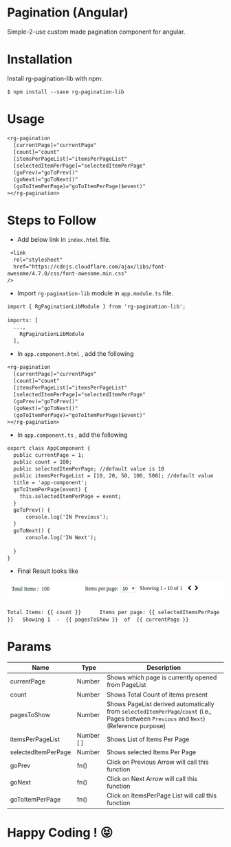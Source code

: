 Pagination (Angular)
===
Simple-2-use custom made pagination component for angular.

Installation
====
Install rg-pagination-lib with npm:
```
$ npm install --save rg-pagination-lib
```

Usage
===
```
<rg-pagination
  [currentPage]="currentPage"
  [count]="count"
  [itemsPerPageList]="itemsPerPageList"
  [selectedItemPerPage]="selectedItemPerPage"
  (goPrev)="goToPrev()"
  (goNext)="goToNext()"
  (goToItemPerPage)="goToItemPerPage($event)"
></rg-pagination>

```
Steps to Follow 
===
* Add below link in ```index.html``` file.
```
 <link
  rel="stylesheet"
  href="https://cdnjs.cloudflare.com/ajax/libs/font-awesome/4.7.0/css/font-awesome.min.css"
/>
```
* Import ```rg-pagination-lib``` module in ```app.module.ts``` file.
```
import { RgPaginationLibModule } from 'rg-pagination-lib';

imports: [
  ...,
    RgPaginationLibModule
  ],
```
* In ```app.component.html``` , add the following 

```
<rg-pagination
  [currentPage]="currentPage"
  [count]="count"
  [itemsPerPageList]="itemsPerPageList"
  [selectedItemPerPage]="selectedItemPerPage"
  (goPrev)="goToPrev()"
  (goNext)="goToNext()"
  (goToItemPerPage)="goToItemPerPage($event)"
></rg-pagination>
```
* In ```app.component.ts``` , add the following 

```
export class AppComponent {
  public currentPage = 1; 
  public count = 100; 
  public selectedItemPerPage; //default value is 10
  public itemsPerPageList = [10, 20, 50, 100, 500]; //default value
  title = 'app-component';
  goToItemPerPage(event) {
    this.selectedItemPerPage = event;
  }
  goToPrev() {
      console.log('IN Previous');
  }
  goToNext() {
      console.log('IN Next');

  }
}
```
* Final Result looks like 

![Look of rg-pagination](https://raw.githubusercontent.com/renu0627/rg-pagination-lib/master/src/assets/rg-pagination.png)

```Total Items: {{ count }}      Items per page: {{ selectedItemsPerPage }}   Showing 1  -  {{ pagesToShow }}  of  {{ currentPage }} ```


Params
===

 Name| Type | Description
------------ | ------------- | -------------
currentPage | Number | Shows which page is currently opened from PageList
count | Number | Shows Total Count of items present 
pagesToShow | Number | Shows PageList derived automatically from ```selectedItemPerPage```/```count``` (i.e., Pages between ```Previous``` and ```Next```) (Reference purpose)
itemsPerPageList | Number [ ] | Shows List of Items Per Page
selectedItemPerPage | Number | Shows selected Items Per Page
goPrev | fn() | Click on Previous Arrow will call this function
goNext | fn() | Click on Next Arrow will call this function
goToItemPerPage | fn() | Click on ItemsPerPage List will call this function 


Happy Coding ! :stuck_out_tongue_closed_eyes:
===